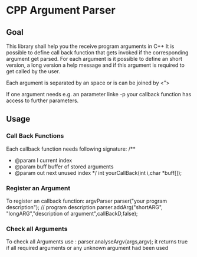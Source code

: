 # CPP Argument Parser
## Goal
This library shall help you the receive program arguments in C++
It is possible to define call back function that gets invoked if the corresponding argument get parsed.
For each argument is it possible to define an short version, a long version a help message and if this argument is required to get called by the user.

Each argument is separated by an space or is can be joined by  <”>

If one argument needs e.g. an parameter linke -p <portNumber> your callback function has access to further parameters.

## Usage
### Call Back Functions
Each callback function needs following signature:
/**
*   @param I  		current index
*    @param buff 	buffer of stored arguments
*  @param  out   next unused index
*/
	int yourCallBack(int i,char *buff[]);
### Register an Argument
To register an callback function:
argvParser parser("your program description"); // program description
    parser.addArg("shortARG", "longARG","description of argument",callBackD,false);


### Check all Arguments
To check all Arguments use :
parser.analyseArgv(args,argv);
it returns true if all required arguments or any unknown argument had been used
